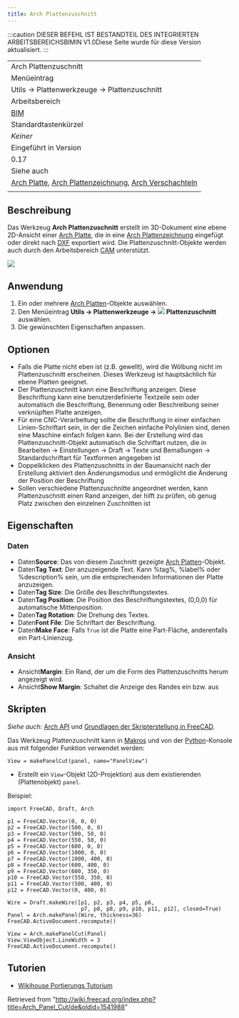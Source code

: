 ```yaml
---
title: Arch Plattenzuschnitt
---
```

:::caution
DIESER BEFEHL IST BESTANDTEIL DES INTEGRIERTEN ARBEITSBEREICHSBIMIN V1.0Diese Seite wurde für diese Version aktualisiert.
:::

|  |
| --- |
| Arch Plattenzuschnitt |
| Menüeintrag |
| Utils → Plattenwerkzeuge → Plattenzuschnitt |
| Arbeitsbereich |
| [BIM](/BIM_Workbench/de "BIM Workbench/de") |
| Standardtastenkürzel |
| *Keiner* |
| Eingeführt in Version |
| 0.17 |
| Siehe auch |
| [Arch Platte](/Arch_Panel/de "Arch Panel/de"), [Arch Plattenzeichnung](/Arch_Panel_Sheet/de "Arch Panel Sheet/de"), [Arch Verschachteln](/Arch_Nest/de "Arch Nest/de") |
|  |

## Beschreibung

Das Werkzeug **Arch Plattenzuschnitt** erstellt im 3D-Dokument eine ebene 2D-Ansicht einer [Arch Platte](/Arch_Panel/de "Arch Panel/de"), die in eine [Arch Plattenzeichnung](/Arch_Panel_Sheet/de "Arch Panel Sheet/de") eingefügt oder direkt nach [DXF](/Draft_DXF/de "Draft DXF/de") exportiert wird. Die Plattenzuschnitt-Objekte werden auch durch den Arbeitsbereich [CAM](/CAM_Workbench/de "CAM Workbench/de") unterstützt.

![](/images/Arch_Wikihouse_02.jpg)

## Anwendung

1. Ein oder mehrere [Arch Platten](/Arch_Panel/de "Arch Panel/de")-Objekte auswählen.
2. Den Menüeintrag **Utils → Plattenwerkzeuge → ![](/images/Arch_Panel_Cut.svg) Plattenzuschnitt** auswählen.
3. Die gewünschten Eigenschaften anpassen.

## Optionen

* Falls die Platte nicht eben ist (z.B. gewellt), wird die Wölbung nicht im Plattenzuschnitt erscheinen. Dieses Werkzeug ist hauptsächlich für ebene Platten geeignet.
* Der Plattenzuschnitt kann eine Beschriftung anzeigen. Diese Beschriftung kann eine benutzerdefinierte Textzeile sein oder automatisch die Beschriftung, Benennung oder Beschreibung seiner verknüpften Platte anzeigen.
* Für eine CNC-Verarbeitung sollte die Beschriftung in einer einfachen Linien-Schriftart sein, in der die Zeichen einfache Polylinien sind, denen eine Maschine einfach folgen kann. Bei der Erstellung wird das Plattenzuschnitt-Objekt automatisch die Schriftart nutzen, die in Bearbeiten → Einstellungen → Draft → Texte und Bemaßungen → Standardschriftart für Textformen angegeben ist
* Doppelklicken des Plattenzuschnitts in der Baumansicht nach der Erstellung aktiviert den Änderungsmodus und ermöglicht die Änderung der Position der Beschriftung
* Sollen verschiedene Plattenzuschnitte angeordnet werden, kann Plattenzuschnitt einen Rand anzeigen, der hilft zu prüfen, ob genug Platz zwischen den einzelnen Zuschnitten ist

## Eigenschaften

### Daten

* Daten**Source**: Das von diesem Zuschnitt gezeigte [Arch Platten](/Arch_Panel/de "Arch Panel/de")-Objekt.
* Daten**Tag Text**: Der anzuzeigende Text. Kann %tag%, %label% oder %description% sein, um die entsprechenden Informationen der Platte anzuzeigen.
* Daten**Tag Size**: Die Größe des Beschriftungstextes.
* Daten**Tag Position**: Die Position des Beschriftungstextes, (0,0,0) für automatische Mittenposition.
* Daten**Tag Rotation**: Die Drehung des Textes.
* Daten**Font File**: Die Schriftart der Beschriftung.
* Daten**Make Face**: Falls `True` ist die Platte eine Part-Fläche, anderenfalls ein Part-Linienzug.

### Ansicht

* Ansicht**Margin**: Ein Rand, der um die Form des Plattenzuschnitts herum angezeigt wird.
* Ansicht**Show Margin**: Schaltet die Anzeige des Randes ein bzw. aus

## Skripten

*Siehe auch:* [Arch API](/Arch_API/de "Arch API/de") und [Grundlagen der Skripterstellung in FreeCAD](/FreeCAD_Scripting_Basics/de "FreeCAD Scripting Basics/de").

Das Werkzeug Plattenzuschnitt kann in [Makros](/Macros/de "Macros/de") und von der [Python](/Python/de "Python/de")-Konsole aus mit folgender Funktion verwendet werden:

```
View = makePanelCut(panel, name="PanelView")

```

* Erstellt ein `View`-Objekt (2D-Projektion) aus dem existierenden (Plattenobjekt) `panel`.

Beispiel:

```
import FreeCAD, Draft, Arch

p1 = FreeCAD.Vector(0, 0, 0)
p2 = FreeCAD.Vector(500, 0, 0)
p3 = FreeCAD.Vector(500, 50, 0)
p4 = FreeCAD.Vector(550, 50, 0)
p5 = FreeCAD.Vector(600, 0, 0)
p6 = FreeCAD.Vector(1000, 0, 0)
p7 = FreeCAD.Vector(1000, 400, 0)
p8 = FreeCAD.Vector(600, 400, 0)
p9 = FreeCAD.Vector(600, 350, 0)
p10 = FreeCAD.Vector(550, 350, 0)
p11 = FreeCAD.Vector(500, 400, 0)
p12 = FreeCAD.Vector(0, 400, 0)

Wire = Draft.makeWire([p1, p2, p3, p4, p5, p6,
                       p7, p8, p8, p9, p10, p11, p12], closed=True)
Panel = Arch.makePanel(Wire, thickness=36)
FreeCAD.ActiveDocument.recompute()

View = Arch.makePanelCut(Panel)
View.ViewObject.LineWidth = 3
FreeCAD.ActiveDocument.recompute()

```

## Tutorien

* [Wikihouse Portierungs Tutorium](/Wikihouse_porting_tutorial/de "Wikihouse porting tutorial/de")

Retrieved from "<http://wiki.freecad.org/index.php?title=Arch_Panel_Cut/de&oldid=1541988>"